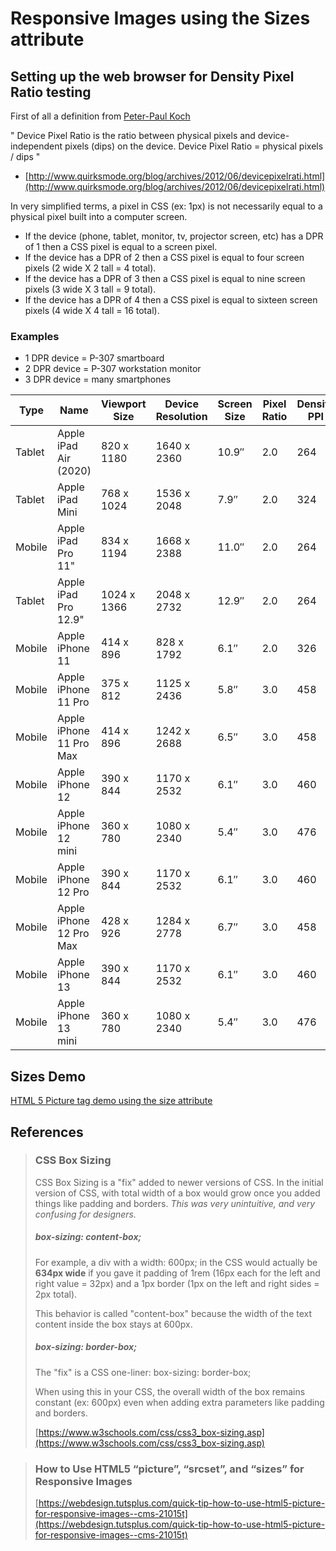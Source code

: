 # Responsive Images using the Sizes attribute

## Setting up the web browser for Density Pixel Ratio testing

First of all a definition from [Peter-Paul Koch](http://www.quirksmode.org/about/)

" Device Pixel Ratio is the ratio between physical pixels and device-independent pixels (dips) on the device.
Device Pixel Ratio = physical pixels / dips "

- [http://www.quirksmode.org/blog/archives/2012/06/devicepixelrati.html](http://www.quirksmode.org/blog/archives/2012/06/devicepixelrati.html)

In very simplified terms, a pixel in CSS (ex: 1px) is not necessarily equal to a physical pixel built into a computer screen. 

- If the device (phone, tablet, monitor, tv, projector screen, etc) has a DPR of 1 then a CSS pixel is equal to a screen pixel.
- If the device has a DPR of 2 then a CSS pixel is equal to four screen pixels (2 wide X 2 tall = 4 total).
- If the device has a DPR of 3 then a CSS pixel is equal to nine screen pixels (3 wide X 3 tall = 9 total).
- If the device has a DPR of 4 then a CSS pixel is equal to sixteen screen pixels (4 wide X 4 tall = 16 total).

### Examples

- 1 DPR device = P-307 smartboard
- 2 DPR device = P-307 workstation monitor
- 3 DPR device = many smartphones

| Type          | Name          | Viewport Size | Device Resolution | Screen Size   | Pixel Ratio   | Density PPI    | CSS PPI |
| ------------- | ------------- | ------------- | ----------------- | ------------- | ------------- |  ------------- | ------- |
| Tablet | Apple iPad Air (2020) | 820 x 1180 | 1640 x 2360 | 10.9″ | 2.0 | 264 | 132 | 
| Tablet | Apple iPad Mini | 768 x 1024 | 1536 x 2048 | 7.9″ | 2.0 | 324 | 162 | 
| Mobile | Apple iPad Pro 11" | 834 x 1194 | 1668 x 2388 | 11.0″ | 2.0 | 264 | 132 | 
| Tablet | Apple iPad Pro 12.9" | 1024 x 1366 | 2048 x 2732 | 12.9″ | 2.0 | 264 | 132 | 
| Mobile | Apple iPhone 11 | 414 x 896 | 828 x 1792 | 6.1″ | 2.0 | 326 | 163 | 
| Mobile | Apple iPhone 11 Pro | 375 x 812 | 1125 x 2436 | 5.8″ | 3.0 | 458 | 153 | 
| Mobile | Apple iPhone 11 Pro Max | 414 x 896 | 1242 x 2688 | 6.5″ | 3.0 | 458 | 153 | 
| Mobile | Apple iPhone 12 | 390 x 844 | 1170 x 2532 | 6.1″ | 3.0 | 460 | 153 | 
| Mobile | Apple iPhone 12 mini | 360 x 780 | 1080 x 2340 | 5.4″ | 3.0 | 476 | 159 | 
| Mobile | Apple iPhone 12 Pro | 390 x 844 | 1170 x 2532 | 6.1″ | 3.0 | 460 | 153 | 
| Mobile | Apple iPhone 12 Pro Max | 428 x 926 | 1284 x 2778 | 6.7″ | 3.0 | 458 | 153 | 
| Mobile | Apple iPhone 13 | 390 x 844 | 1170 x 2532 | 6.1″ | 3.0 | 460 | 153 | 
| Mobile | Apple iPhone 13 mini | 360 x 780 | 1080 x 2340 | 5.4″ | 3.0 | 476 | 159 | 




## Sizes Demo

[HTML 5 Picture tag demo using the size attribute](./week-2b/sizes-demo.html)

## References

<blockquote>

### CSS Box Sizing

CSS Box Sizing is a "fix" added to newer versions of CSS. In the initial version of CSS, with total width of a box would grow once you added things like padding and borders. *This was very unintuitive, and very confusing for designers.* 

##### box-sizing: content-box;

For example, a div with a width: 600px; in the CSS would actually be **634px wide** if you gave it padding of 1rem (16px each for the left and right value = 32px) and a 1px border (1px on the left and right sides = 2px total).

This behavior is called "content-box" because the width of the text content inside the box stays at 600px.

##### box-sizing: border-box;

The "fix" is a CSS one-liner: box-sizing: border-box;

When using this in your CSS, the overall width of the box remains constant (ex: 600px) even when adding extra parameters like padding and borders.


[https://www.w3schools.com/css/css3_box-sizing.asp](https://www.w3schools.com/css/css3_box-sizing.asp)

</blockquote>

<blockquote>

### How to Use HTML5 “picture”, “srcset”, and “sizes” for Responsive Images

[https://webdesign.tutsplus.com/quick-tip-how-to-use-html5-picture-for-responsive-images--cms-21015t](https://webdesign.tutsplus.com/quick-tip-how-to-use-html5-picture-for-responsive-images--cms-21015t)

</blockquote>


